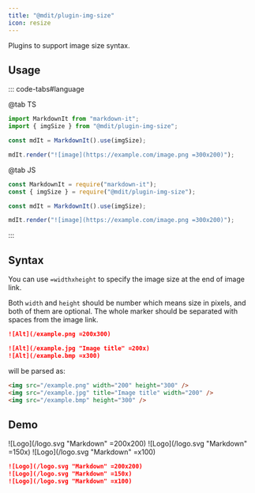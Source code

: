 ```yaml
---
title: "@mdit/plugin-img-size"
icon: resize
---
```


Plugins to support image size syntax.

<!-- more -->

## Usage

::: code-tabs#language

@tab TS

```ts
import MarkdownIt from "markdown-it";
import { imgSize } from "@mdit/plugin-img-size";

const mdIt = MarkdownIt().use(imgSize);

mdIt.render("![image](https://example.com/image.png =300x200)");
```

@tab JS

```js
const MarkdownIt = require("markdown-it");
const { imgSize } = require("@mdit/plugin-img-size");

const mdIt = MarkdownIt().use(imgSize);

mdIt.render("![image](https://example.com/image.png =300x200)");
```

:::

## Syntax

You can use `=widthxheight` to specify the image size at the end of image link.

Both `width` and `height` should be number which means size in pixels, and both of them are optional. The whole marker should be separated with spaces from the image link.

```md
![Alt](/example.png =200x300)

![Alt](/example.jpg "Image title" =200x)
![Alt](/example.bmp =x300)
```

will be parsed as:

```html
<img src="/example.png" width="200" height="300" />
<img src="/example.jpg" title="Image title" width="200" />
<img src="/example.bmp" height="300" />
```

## Demo

![Logo](/logo.svg "Markdown" =200x200)
![Logo](/logo.svg "Markdown" =150x)
![Logo](/logo.svg "Markdown" =x100)

```md
![Logo](/logo.svg "Markdown" =200x200)
![Logo](/logo.svg "Markdown" =150x)
![Logo](/logo.svg "Markdown" =x100)
```
